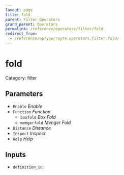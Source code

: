```yaml
---
layout: page
title: fold
parent: Filter Operators
grand_parent: Operators
permalink: /reference/operators/filter/fold
redirect_from:
  - /reference/opType/raytk.operators.filter.fold/
---
```


# fold

Category: filter



## Parameters

* `Enable` *Enable*
* `Function` *Function*
  * `boxfold` *Box Fold*
  * `mengerfold` *Menger Fold*
* `Distance` *Distance*
* `Inspect` *Inspect*
* `Help` *Help*

## Inputs

* `definition_in`: 